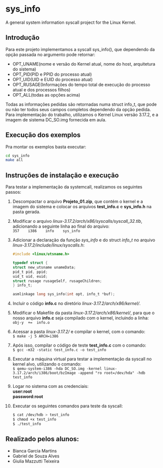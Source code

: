 # sys_info
A general system information syscall project for the Linux Kernel.

## Introdução
Para este projeto implementamos a syscall sys_info(), que dependendo da opção passada no argumento pode retornar:
- OPT_UNAME(nome e versão do Kernel atual, nome do host, arquitetura do sistema)
- OPT_PID(PID e PPID do processo atual)
- OPT_UID(UID e EUID do processo atual)
- OPT_RUSAGE(Informações do tempo total de execução do processo atual e dos processos filhos)
- OPT_ALL(todas as opções acima)

Todas as informações pedidas são retornadas numa struct info_t, que pode ou não ter todos seus campos completos dependendo da opção pedida.
Para implementação do trabalho, utilizamos o Kernel Linux versão 3.17.2, e a imagem de sistema DC_SO.img fornecida em aula.

## Execução dos exemplos
Pra montar os exemplos basta executar:
```bash
cd sys_info
make all
```
## Instruções de instalação e execução

Para testar a implementação da systemcall, realizamos os seguintes passos:

1. Descompactar o arquivo **Projeto_01.zip**, que contém o kernel e a imagem do sistema e colocar os arquivos **test_info.c** e **sys_info.h** na pasta gerada.

2. Modificar o arquivo *linux-3.17.2/arch/x86/syscalls/syscall_32.tlb*, adicionando a seguinte linha ao final do arquivo:  
    `357	i386	info	sys_info`

3. Adicionar a declaração da função *sys_info* e do struct *info_t* no arquivo *linux-3.17.2/include/linux/syscalls.h*:  
    ```C
    #include <linux/utsname.h>

    typedef struct {
	struct new_utsname unameData;
	pid_t pid, ppid;
	uid_t uid, euid;
	struct rusage rusageSelf, rusageChildren;
    } info_t;
    
    asmlinkage long sys_info(int opt, info_t *buf);
    ```
4. Incluir o código **info.c** no diretório *linux-3.17.2/arch/x86/kernel/*.

5. Modificar o Makefile da pasta *linux-3.17.2/arch/x86/kernel/*, para que o nosso arquivo **info.c** seja compilado com o kernel, incluindo a linha:  
    `obj-y	+=	info.o`

6. Acessar a pasta *linux-3.17.2/* e compilar o kernel, com o comando:  
    `$ make -j 5 ARCH=i386`

7. Após isso, compilar o código de teste **test_info.c** com o comando:  
    `$ gcc -m32 -static test_info.c -o test_info`

8. Executar a máquina virtual para testar a implementação da syscall no kernel alvo, utilizando o comando:  
    `$ qemu-system-i386 -hda DC_SO.img -kernel linux-3.17.2/arch/i386/boot/bzImage -append "ro root=/dev/hda" -hdb test_info`

9. Logar no sistema com as credenciais:  
    **user:root**  
    **password:root**

10. Executar os seguintes comandos para teste da syscall:  
    ```bash
    $ cat /dev/hdb > test_info 
    $ chmod +x test_info
    $ ./test_info
    ```
## Realizado pelos alunos:
* Bianca Garcia Martins
* Gabriel de Souza Alves
* Giulia Mazzutti Teixeira
